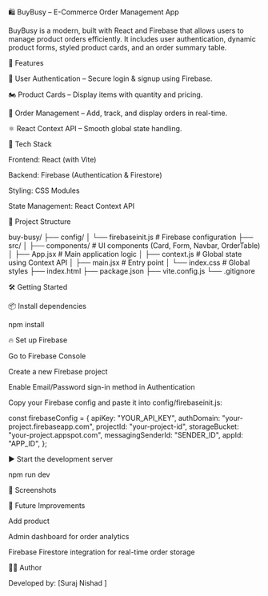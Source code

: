 🛍 BuyBusy – E-Commerce Order Management App

BuyBusy is a modern, built with React and Firebase that allows users to manage product orders efficiently. It includes user authentication, dynamic product forms, styled product cards, and an order summary table.

🚀 Features

🔐 User Authentication – Secure login & signup using Firebase.

🏍️ Product Cards – Display items with quantity and pricing.

🧾 Order Management – Add, track, and display orders in real-time.

⚛️ React Context API – Smooth global state handling.


🧰 Tech Stack

Frontend: React (with Vite)

Backend: Firebase (Authentication & Firestore)

Styling: CSS Modules

State Management: React Context API

📁 Project Structure

buy-busy/
├── config/
│   └── firebaseinit.js        # Firebase configuration
├── src/
│   ├── components/            # UI components (Card, Form, Navbar, OrderTable)
│   ├── App.jsx                # Main application logic
│   ├── context.js             # Global state using Context API
│   ├── main.jsx               # Entry point
│   └── index.css              # Global styles
├── index.html
├── package.json
├── vite.config.js
└── .gitignore

🛠️ Getting Started

📦 Install dependencies

npm install

🔥 Set up Firebase

Go to Firebase Console

Create a new Firebase project

Enable Email/Password sign-in method in Authentication

Copy your Firebase config and paste it into config/firebaseinit.js:

const firebaseConfig = {
  apiKey: "YOUR_API_KEY",
  authDomain: "your-project.firebaseapp.com",
  projectId: "your-project-id",
  storageBucket: "your-project.appspot.com",
  messagingSenderId: "SENDER_ID",
  appId: "APP_ID",
};

▶️ Start the development server

npm run dev

📸 Screenshots


📌 Future Improvements

Add product

Admin dashboard for order analytics

Firebase Firestore integration for real-time order storage

🧑‍💻 Author

Developed by: [Suraj Nishad ]

